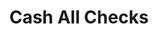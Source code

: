 ---
title: Cash All Checks
slug: cash-all-checks
updated-on: '2024-05-30T13:44:31.749Z'
created-on: '2024-05-30T13:41:46.671Z'
published-on: '2024-05-30T13:54:32.469Z'
f_city-state-2:
- cms/city/amarillo-tx.md
- cms/city/borger-tx.md
- cms/city/pampa-tx.md
- cms/city/dumas-tx.md
f_locations:
- cms/payday-loan/cash-all-checks-6657.md
- cms/payday-loan/cash-all-checks-6658.md
- cms/payday-loan/cash-all-checks-6659.md
- cms/payday-loan/cash-all-checks-6660.md
- cms/payday-loan/cash-all-checks-6661.md
- cms/payday-loan/cash-all-checks-6662.md
- cms/payday-loan/cash-all-checks-6663.md
- cms/payday-loan/cash-all-checks-6664.md
- cms/payday-loan/cash-all-checks-6665.md
- cms/payday-loan/cash-all-checks-6666.md
- cms/payday-loan/cash-all-checks-6667.md
- cms/payday-loan/cash-all-checks-6668.md
f_states:
- cms/state/texas.md
layout: '[company].html'
tags: company
---